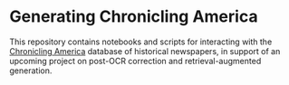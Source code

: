 # Generating Chronicling America
This repository contains notebooks and scripts for interacting with the [Chronicling America](https://chroniclingamerica.loc.gov/) database of historical newspapers, in support of an upcoming project on post-OCR correction and retrieval-augmented generation.